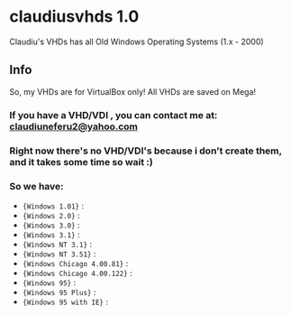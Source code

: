 # claudiusvhds 1.0
Claudiu's VHDs has all Old Windows Operating Systems (1.x - 2000)
## Info
So, my VHDs are for VirtualBox only! 
All VHDs are saved on Mega!
### If you have a VHD/VDI , you can contact me at: claudiuneferu2@yahoo.com
### Right now there's no VHD/VDI's because i don't create them, and it takes some time so wait :)

### So we have:
- `{Windows 1.01}` :
- `{Windows 2.0}` :
- `{Windows 3.0}` :
- `{Windows 3.1}` :
- `{Windows NT 3.1}` :
- `{Windows NT 3.51}` :
- `{Windows Chicago 4.00.81}` :
- `{Windows Chicago 4.00.122}` :
- `{Windows 95}` :
- `{Windows 95 Plus}` :
- `{Windows 95 with IE}` :
